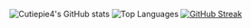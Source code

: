 ![Cutiepie4's GitHub stats](https://github-readme-stats.vercel.app/api?username=Cutiepie4&show_icons=true&theme=radical)
![Top Languages](https://github-readme-stats.vercel.app/api/top-langs/?username=Cutiepie4&layout=compact&show_icons=true&theme=radical)
[![GitHub Streak](http://github-readme-streak-stats.herokuapp.com?user=Cutiepie4&theme=gotham)](https://git.io/streak-stats)
